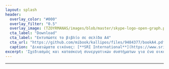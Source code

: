 ```yaml
---
layout: splash
header:
  overlay_color: "#000"
  overlay_filter: "0.5"
  overlay_image: (TZOYRMANAS/images/blob/master/skype-logo-open-graph.png)
  cta_label: "Download"
  cta_label: "Εκτυπώστε το βιβλίο σε σελίδα Α4"
  cta_url: "https://github.com/mibook/kallipos/files/9484377/bookA4.pdf"
  caption: "Δικαιώματα εικόνας: [**SRI International**](https://www.sri.com)"
excerpt: 'Σχεδιασμός και κατασκευή συνεργατικών συστήματων για ένα οικοσύστημα συσκευών και υπηρεσιών.'
---
```

<!--
<div class="feature__wrapper">
  {% assign random = site.time | date: "%s%N" | modulo: site.biography.size %}
  {% include feature_col.html id="biography" type="left" index=random %}
  {% assign random = site.time | date: "%s%N" | modulo: site.gallery.size %}
  {% include feature_col.html id="gallery" type="center" index=random %}
  {% assign random = site.time | date: "%s%N" | modulo: site.case-study.size %}
  {% include feature_col.html id="case-study" type="right" index=random %}
<div>
-->
---
